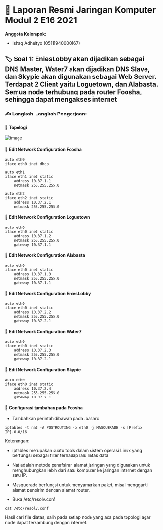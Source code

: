 # 📖 Laporan Resmi Jaringan Komputer Modul 2 E16 2021 

**Anggota Kelompok:**
 - Ishaq Adheltyo (05111940000167)

## 🏷️ Soal 1: EniesLobby akan dijadikan sebagai DNS Master, Water7 akan dijadikan DNS Slave, dan Skypie akan digunakan sebagai Web Server. Terdapat 2 Client yaitu Loguetown, dan Alabasta. Semua node terhubung pada router Foosha, sehingga dapat mengakses internet 

### ✍️ Langkah-Langkah Pengerjaan:

#### 📡 Topologi
![image](https://user-images.githubusercontent.com/49280352/139528909-3ed4381a-78ea-46ac-bdec-17f7e866fa05.png)

#### 🔧 Edit Network Configuration Foosha

```
auto eth0
iface eth0 inet dhcp

auto eth1
iface eth1 inet static
	address 10.37.1.1
	netmask 255.255.255.0

auto eth2
iface eth2 inet static
	address 10.37.2.1
	netmask 255.255.255.0
```

#### 🔧 Edit Network Configuration Loguetown

```
auto eth0
iface eth0 inet static
	address 10.37.1.2
	netmask 255.255.255.0
	gateway 10.37.1.1
```

#### 🔧 Edit Network Configuration Alabasta

```
auto eth0
iface eth0 inet static
	address 10.37.1.3
	netmask 255.255.255.0
	gateway 10.37.1.1
```

#### 🔧 Edit Network Configuration EniesLobby

```
auto eth0
iface eth0 inet static
	address 10.37.2.2
	netmask 255.255.255.0
	gateway 10.37.2.1
```


#### 🔧 Edit Network Configuration Water7

```
auto eth0
iface eth0 inet static
	address 10.37.2.3
	netmask 255.255.255.0
	gateway 10.37.2.1
```


#### 🔧 Edit Network Configuration Skypie

```
auto eth0
iface eth0 inet static
	address 10.37.2.4
	netmask 255.255.255.0
	gateway 10.37.2.1
```
#### 🔧 Configurasi tambahan pada Foosha

- Tambahkan perintah dibawah pada .bashrc
```
iptables -t nat -A POSTROUTING -o eth0 -j MASQUERADE -s [Prefix IP].0.0/16
```
Keterangan:
- iptables merupakan suatu tools dalam sistem operasi Linux yang berfungsi sebagai filter terhadap lalu lintas data.
- Nat adalah metode penafsiran alamat jaringan yang digunakan untuk menghubungkan lebih dari satu komputer ke jaringan internet dengan satu IP.
- Masquerade berfungsi untuk menyamarkan paket, misal mengganti alamat pengirim dengan alamat router.

- Buka /etc/resolv.conf

```
cat /etc/resolv.conf
```

Hasil dari file diatas, salin pada setiap node yang ada pada topologi agar node dapat tersambung dengan internet.
